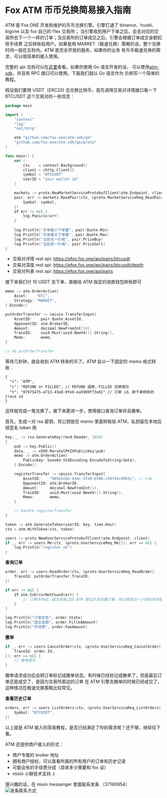 # Fox ATM 币币兑换简易接入指南

ATM 是 Fox.ONE 开发和维护的币币兑换引擎。引擎打通了 binance、huobi、bigone 以及 fox 自己的 f1ex 交易所；
当引擎收到用户下单之后，会去对应的交易所也下一个一样的订单；当交易所的订单成交之后，引擎会根据订单成交金额扣除手续费
之后转账给用户。如果是用 MARKET（极速兑换）策略的话，整个兑换时间一般在五秒内。ATM 是完全开放的服务，如果你的业务
有币币极速兑换的需求，可以很简单的接入使用。

完整的 api 文档可以在[这里](https://github.com/fox-one/atm-sdk/blob/master/docs/api.md)查看。如果你使用 Go 语言开发的话，
可以使用[atm-sdk](https://github.com/fox-one/atm-sdk/tree/master/go)，并且有 RPC 接口可以使用。下面我们就以 Go 语言作为
示例写一个简单的教程。

假设我们要用 USDT（ERC20) 去兑换比特币，首先调用交易对详情接口看一下 BTCUSDT 这个交易对的一些信息：

```go
package main

import (
	"context"
	"log"
	"net/http"

	atm "github.com/fox-one/atm-sdk/go"
	"github.com/fox-one/atm-sdk/go/proto"
)

func main() {
	var (
		ctx    = context.Background()
		client = &http.Client{}
		symbol = "BTCUSDT"
        userID = "your wallet id"
	)

	markets := proto.NewMarketServiceProtobufClient(atm.Endpoint, client)
	pair, err := markets.ReadPair(ctx, &proto.MarketServiceReq_ReadPair{
		Symbol: symbol,
	})
	if err != nil {
		log.Panicln(err)
	}
    
    log.Println("买单最小下单量", pair.Quote.Min)
	log.Println("买单最大下单量", pair.Quote.Max)
	log.Println("当前买一价格", pair.PriceBuy)
	log.Println("当前卖一价格", pair.PriceSell)
}
```

* 交易对详情 rest api: https://efox.fox.one/api/pairs/btcusdt
* 交易对深度 rest api: https://efox.fox.one/api/pairs/btcusdt/depth
* 交易对列表 rest api: https://efox.fox.one/api/pairs

接下来我们付 10 USDT 去下单，直接给 ATM 指定的收款钱包转账即可

```go
memo := atm.OrderAction{
    Asset:    "BTC",
    Strategy: "MARKET",
}.Encode()

putOrderTransfer := &mixin.TransferInput{
    AssetID:    pair.Quote.AssetId,
    OpponentID: atm.BrokerID,
    Amount:     decimal.NewFromInt(10),
    TraceID:    uuid.Must(uuid.NewV4()).String(),
    Memo:       memo,
}

// do putOrderTransfer
```

等待几秒钟，就会收到 ATM 转来的币了。ATM 会以一下固定的 memo 格式转账：

```json5
{
  "s": "ATM",
  "c": "REFUND or FILLED", // REFUND 退款，FILLED 兑换成功
  "t": "07975475-e713-43e8-9fe8-ea5909f73e81" // 订单 id，即下单转账的 trace id
}
``` 

这样就完成一笔兑换了。接下来更进一步，使用接口查询订单并且撤单。

首先，生成一对 rsa 密钥，将公钥放在 memo 里面转账给 ATM，私钥留在本地后续签名 token 用

```go
key, _ := rsa.GenerateKey(rand.Reader, 1024)
{
    pub := key.Public()
    data, _ := x509.MarshalPKIXPublicKey(pub)
    memo := atm.OrderAction{
        PublicKey: base64.StdEncoding.EncodeToString(data),
    }.Encode()

    registerTransfer := &mixin.TransferInput{
        AssetID:    "965e5c6e-434c-3fa9-b780-c50f43cd955c", // cnb
        OpponentID: atm.BrokerID,
        Amount:     decimal.NewFromInt(1),
        TraceID:    uuid.Must(uuid.NewV4()).String(),
        Memo:       memo,
    }

    // handle registerTransfer
}

token := atm.GenerateToken(userID, key, time.Hour)
ctx = atm.WithToken(ctx, token)

users := proto.NewUserServiceProtobufClient(atm.Endpoint, client)
if _, err := users.Me(ctx, &proto.UserServiceReq_Me{}); err == nil {
    log.Println("register ok")
}
```

**查询订单**

```go
order, err := users.ReadOrder(ctx, &proto.UserServiceReq_ReadOrder{
    TraceId: putOrderTransfer.TraceID,
})

if err != nil {
    if atm.IsErrorNotFound(err) {
        // 订单不存在。因为到账之后 ATM 那边才会创建订单，所以转账后一小段时间内查询不到是正常的
    }
}

log.Println("订单状态", order.State)
log.Println("成交金额", order.FilledAmount)
log.Println("手续费", order.FeeAmount)
```

**撤单**

```go
if _, err := users.CancelOrder(ctx, &proto.UserServiceReq_CancelOrder{
    TraceId: order.Id,
}); err == nil {
    // 撤单成功
}
```

撤单请求成功后会把订单标记成撤单状态。有时候已经标记成撤单了，但是最后订单还是成交了，是因为交易所那边的订单
在 ATM 引擎去撤单的时候已经成交了，这种情况在极速兑换策略比较常见。

**查看历史订单**

```go
orders, err := users.ListOrders(ctx, &proto.UserServiceReq_ListOrders{
	Symbol: "BTCUSDT",
})
```

以上就是 ATM 接入的简易教程，是否已经满足了你的需求呢？还不够，继续往下看。

ATM 还提供商户接入的形式：

* 商户专属的 broker 地址
* 拥有商户授权，可以查看所属的所有用户的订单和历史记录
* 可能会有的手续费分成（具体多少需要和 fox 谈）
* mixin 小群技术支持 :)

感兴趣的话，在 mixin messenger 里面联系发条 （37160854）
![发条联系方式](https://mixin-assets-cn.zeromesh.net/mixin/attachments/1594816553-f4d35ea2e6f71b8e017e16b89e7d595034aa34591eeceb6c124160c067c4abbf)
